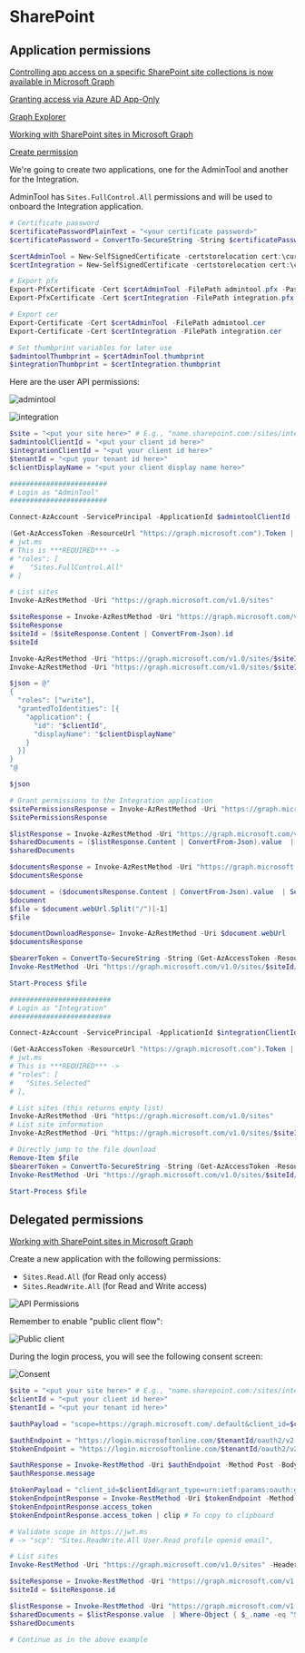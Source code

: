 # SharePoint

## Application permissions

[Controlling app access on a specific SharePoint site collections is now available in Microsoft Graph](https://devblogs.microsoft.com/microsoft365dev/controlling-app-access-on-specific-sharepoint-site-collections/)

[Granting access via Azure AD App-Only](https://learn.microsoft.com/en-us/sharepoint/dev/solution-guidance/security-apponly-azuread)

[Graph Explorer](https://developer.microsoft.com/en-us/graph/graph-explorer)

[Working with SharePoint sites in Microsoft Graph](https://learn.microsoft.com/en-us/graph/api/resources/sharepoint?view=graph-rest-1.0)

[Create permission](https://learn.microsoft.com/en-us/graph/api/site-post-permissions?view=graph-rest-1.0&tabs=http)

We're going to create two applications, one for the AdminTool and another for the Integration. 

AdminTool has `Sites.FullControl.All` permissions and will be used to onboard the Integration application.

```powershell
# Certificate password
$certificatePasswordPlainText = "<your certificate password>"
$certificatePassword = ConvertTo-SecureString -String $certificatePasswordPlainText -Force -AsPlainText

$certAdminTool = New-SelfSignedCertificate -certstorelocation cert:\currentuser\my -subject "CN=AdminTool"
$certIntegration = New-SelfSignedCertificate -certstorelocation cert:\currentuser\my -subject "CN=Integration"

# Export pfx
Export-PfxCertificate -Cert $certAdminTool -FilePath admintool.pfx -Password $certificatePassword
Export-PfxCertificate -Cert $certIntegration -FilePath integration.pfx -Password $certificatePassword

# Export cer
Export-Certificate -Cert $certAdminTool -FilePath admintool.cer
Export-Certificate -Cert $certIntegration -FilePath integration.cer

# Set thumbprint variables for later use
$admintoolThumbprint = $certAdminTool.thumbprint
$integrationThumbprint = $certIntegration.thumbprint
```

Here are the user API permissions:

![admintool](https://github.com/JanneMattila/some-questions-and-some-answers/assets/2357647/6e33ee0e-ce29-49ae-bca1-da95c24a8b0a)

![integration](https://github.com/JanneMattila/some-questions-and-some-answers/assets/2357647/dc3b1de3-e1aa-4ad5-a2a6-7db88c7777e8)

```powershell
$site = "<put your site here>" # E.g., "name.sharepoint.com:/sites/integration"
$admintoolClientId = "<put your client id here>"
$integrationClientId = "<put your client id here>"
$tenantId = "<put your tenant id here>"
$clientDisplayName = "<put your client display name here>"

########################
# Login as "AdminTool"
########################

Connect-AzAccount -ServicePrincipal -ApplicationId $admintoolClientId -Tenant $tenantId -CertificateThumbprint $admintoolThumbprint

(Get-AzAccessToken -ResourceUrl "https://graph.microsoft.com").Token | clip
# jwt.ms
# This is ***REQUIRED*** ->
# "roles": [
#    "Sites.FullControl.All"
# ]

# List sites
Invoke-AzRestMethod -Uri "https://graph.microsoft.com/v1.0/sites"

$siteResponse = Invoke-AzRestMethod -Uri "https://graph.microsoft.com/v1.0/sites/$site"
$siteResponse
$siteId = ($siteResponse.Content | ConvertFrom-Json).id
$siteId

Invoke-AzRestMethod -Uri "https://graph.microsoft.com/v1.0/sites/$siteId"
Invoke-AzRestMethod -Uri "https://graph.microsoft.com/v1.0/sites/$siteId/permissions"

$json = @"
{
  "roles": ["write"],
  "grantedToIdentities": [{
    "application": {
      "id": "$clientId",
      "displayName": "$clientDisplayName"
    }
  }]
}
"@

$json

# Grant permissions to the Integration application
$sitePermissionsResponse = Invoke-AzRestMethod -Uri "https://graph.microsoft.com/v1.0/sites/$siteId/permissions" -Method POST -Payload $json
$sitePermissionsResponse

$listResponse = Invoke-AzRestMethod -Uri "https://graph.microsoft.com/v1.0/sites/$siteId/lists"
$sharedDocuments = ($listResponse.Content | ConvertFrom-Json).value  | Where-Object { $_.name -eq "Shared Documents" }
$sharedDocuments

$documentsResponse = Invoke-AzRestMethod -Uri "https://graph.microsoft.com/v1.0/sites/$siteId/lists/$($sharedDocuments.id)/items"
$documentsResponse

$document = ($documentsResponse.Content | ConvertFrom-Json).value  | Select-Object -First 1
$document
$file = $document.webUrl.Split("/")[-1]
$file

$documentDownloadResponse= Invoke-AzRestMethod -Uri $document.webUrl
$documentsResponse

$bearerToken = ConvertTo-SecureString -String (Get-AzAccessToken -ResourceUrl "https://graph.microsoft.com").Token -AsPlainText
Invoke-RestMethod -Uri "https://graph.microsoft.com/v1.0/sites/$siteId/lists/$($sharedDocuments.id)/items/$($document.id)/driveItem/content" -Authentication Bearer -Token $bearerToken -OutFile $file

Start-Process $file

#########################
# Login as "Integration"
#########################

Connect-AzAccount -ServicePrincipal -ApplicationId $integrationClientId -Tenant $tenantId -CertificateThumbprint $integrationThumbprint

(Get-AzAccessToken -ResourceUrl "https://graph.microsoft.com").Token | clip
# jwt.ms
# This is ***REQUIRED*** ->
# "roles": [
#   "Sites.Selected"
# ],

# List sites (this returns empty list)
Invoke-AzRestMethod -Uri "https://graph.microsoft.com/v1.0/sites"
# List site information
Invoke-AzRestMethod -Uri "https://graph.microsoft.com/v1.0/sites/$siteId"

# Directly jump to the file download
Remove-Item $file
$bearerToken = ConvertTo-SecureString -String (Get-AzAccessToken -ResourceUrl "https://graph.microsoft.com").Token -AsPlainText
Invoke-RestMethod -Uri "https://graph.microsoft.com/v1.0/sites/$siteId/lists/$($sharedDocuments.id)/items/$($document.id)/driveItem/content" -Authentication Bearer -Token $bearerToken -OutFile $file

Start-Process $file
```

## Delegated permissions

[Working with SharePoint sites in Microsoft Graph](https://learn.microsoft.com/en-us/graph/api/resources/sharepoint?view=graph-rest-1.0)

Create a new application with the following permissions:
- `Sites.Read.All` (for Read only access)
- `Sites.ReadWrite.All` (for Read and Write access)

![API Permissions](https://github.com/JanneMattila/some-questions-and-some-answers/assets/2357647/c30cf46f-968e-4dd2-8325-3fbd52a5bbaf)

Remember to enable "public client flow":

![Public client](https://github.com/JanneMattila/some-questions-and-some-answers/assets/2357647/e72a2d75-aba1-4ba3-a953-b7e57044bfbe)

During the login process, you will see the following consent screen:

![Consent](https://github.com/JanneMattila/some-questions-and-some-answers/assets/2357647/21fa68a7-b687-491b-adc7-5b35a4e83808)

```powershell
$site = "<put your site here>" # E.g., "name.sharepoint.com:/sites/integration"
$clientId = "<put your client id here>"
$tenantId = "<put your tenant id here>"

$authPayload = "scope=https://graph.microsoft.com/.default&client_id=$clientId"

$authEndpoint = "https://login.microsoftonline.com/$tenantId/oauth2/v2.0/devicecode"
$tokenEndpoint = "https://login.microsoftonline.com/$tenantId/oauth2/v2.0/token"

$authResponse = Invoke-RestMethod -Uri $authEndpoint -Method Post -Body $authPayload
$authResponse.message

$tokenPayload = "client_id=$clientId&grant_type=urn:ietf:params:oauth:grant-type:device_code&device_code=$($authResponse.device_code)"
$tokenEndpointResponse = Invoke-RestMethod -Uri $tokenEndpoint -Method Post -Body $tokenPayload
$tokenEndpointResponse.access_token
$tokenEndpointResponse.access_token | clip # To copy to clipboard

# Validate scope in https://jwt.ms
# -> "scp": "Sites.ReadWrite.All User.Read profile openid email",

# List sites
Invoke-RestMethod -Uri "https://graph.microsoft.com/v1.0/sites" -Headers @{Authorization= "Bearer $($tokenEndpointResponse.access_token)"}

$siteResponse = Invoke-RestMethod -Uri "https://graph.microsoft.com/v1.0/sites/$site" -Headers @{Authorization= "Bearer $($tokenEndpointResponse.access_token)"}
$siteId = $siteResponse.id

$listResponse = Invoke-RestMethod -Uri "https://graph.microsoft.com/v1.0/sites/$siteId/lists" -Headers @{Authorization= "Bearer $($tokenEndpointResponse.access_token)"}
$sharedDocuments = $listResponse.value  | Where-Object { $_.name -eq "Shared Documents" }
$sharedDocuments

# Continue as in the above example
```
